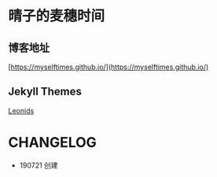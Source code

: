 # 晴子的麦穗时间

## 博客地址

[https://myselftimes.github.io/](https://myselftimes.github.io/)

## Jekyll Themes

[Leonids](http://jekyllthemes.org/themes/leonids/)

# CHANGELOG

- 190721 创建